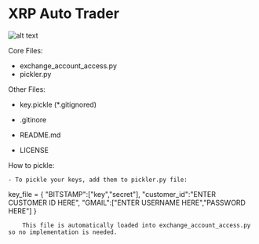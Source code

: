 # XRP Auto Trader
![alt text](https://github.com/danielreyes61/Bitcoin-Trader/blob/master/screenshot.png?raw=true)

Core Files:
 - exchange_account_access.py
 - pickler.py

 Other Files:
 - key.pickle	(*.gitignored)

 - .gitinore
 - README.md
 - LICENSE

  How to pickle:

	- To pickle your keys, add them to pickler.py file:

  key_file = {
              "BITSTAMP":["key","secret"],
              "customer_id":"ENTER CUSTOMER ID HERE",
              "GMAIL":["ENTER USERNAME HERE","PASSWORD HERE"]
              }

		This file is automatically loaded into exchange_account_access.py so no implementation is needed.
